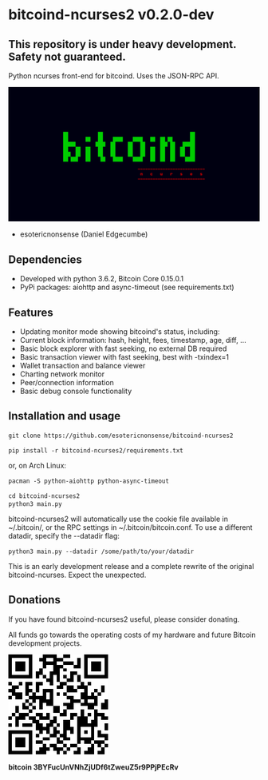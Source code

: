 # bitcoind-ncurses2 v0.2.0-dev

## This repository is under heavy development. Safety not guaranteed.

Python ncurses front-end for bitcoind. Uses the JSON-RPC API.

![ScreenShot](/img/bitcoind-ncurses2.gif)

- esotericnonsense (Daniel Edgecumbe)

## Dependencies

* Developed with python 3.6.2, Bitcoin Core 0.15.0.1
* PyPi packages: aiohttp and async-timeout (see requirements.txt)

## Features

* Updating monitor mode showing bitcoind's status, including:
* Current block information: hash, height, fees, timestamp, age, diff, ...
* Basic block explorer with fast seeking, no external DB required
* Basic transaction viewer with fast seeking, best with -txindex=1
* Wallet transaction and balance viewer
* Charting network monitor
* Peer/connection information
* Basic debug console functionality

## Installation and usage

```
git clone https://github.com/esotericnonsense/bitcoind-ncurses2
```

```
pip install -r bitcoind-ncurses2/requirements.txt
```
or, on Arch Linux:
```
pacman -S python-aiohttp python-async-timeout
```

```
cd bitcoind-ncurses2
python3 main.py
```

bitcoind-ncurses2 will automatically use the cookie file available in
~/.bitcoin/, or the RPC settings in ~/.bitcoin/bitcoin.conf. To use a different
datadir, specify the --datadir flag:

```
python3 main.py --datadir /some/path/to/your/datadir
```

This is an early development release and a complete rewrite of the original
bitcoind-ncurses. Expect the unexpected.

Donations
---------

If you have found bitcoind-ncurses2 useful, please consider donating.

All funds go towards the operating costs of my hardware and future
Bitcoin development projects.

![ScreenShot](/img/3BYFucUnVNhZjUDf6tZweuZ5r9PPjPEcRv.png)

**bitcoin 3BYFucUnVNhZjUDf6tZweuZ5r9PPjPEcRv**
